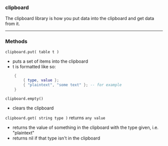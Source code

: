
### clipboard

The clipboard library is how you put data into the clipboard and get data from it.

---

### Methods

`clipboard.put( table t )`

* puts a set of items into the clipboard
* t is formatted like so:

```lua
	{
		{ type, value };
		{ "plaintext", "some text" }; -- for example
	}
```

`clipboard.empty()`

* clears the clipboard

`clipboard.get( string type )` returns `any value`

* returns the value of something in the clipboard with the type given, i.e. "plaintext"
* returns nil if that type isn't in the clipboard

